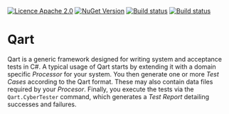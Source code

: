 [![Licence Apache 2.0](https://img.shields.io/badge/license-apache_3-green.svg)](http://www.apache.org/licenses/LICENSE-2.0/) [![NuGet Version](http://img.shields.io/nuget/v/Qart.CyberTester.svg?style=flat)](https://www.nuget.org/packages/Qart.CyberTester/) [![Build status](http://img.shields.io/appveyor/ci/avao/Qart.svg?label=windows)](https://ci.appveyor.com/project/avao/Qart) [![Build status](http://img.shields.io/travis/avao/Qart.svg?label=linux)](https://travis-ci.org/avao/Qart)

# Qart

Qart is a generic framework designed for writing system and acceptance
tests in C#. A typical usage of Qart starts by extending it with a
domain specific _Processor_ for your system. You then generate one or
more _Test Cases_ according to the Qart format. These may also contain
data files required by your _Procesor_. Finally, you execute the tests
via the ```Qart.CyberTester``` command, which generates a _Test
Report_ detailing successes and failures.
